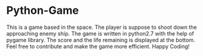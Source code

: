 # Python-Game
This is a game based in the space. 
The player is suppose to shoot down the approaching enemy ship.
The game is written in python2.7 with the help of pygame library.
The score and the life remaining is displayed at the bottom.
Feel free to contribute and make the game more efficient. 
Happy Coding!
